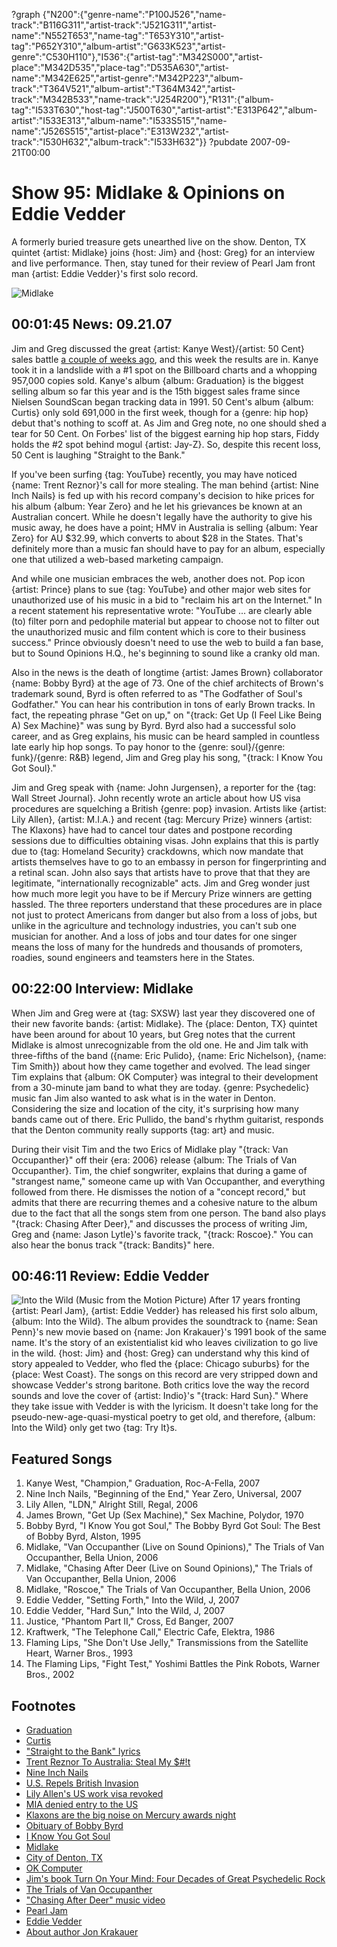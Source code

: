 ?graph {"N200":{"genre-name":"P100J526","name-track":"B116G311","artist-track":"J521G311","artist-name":"N552T653","name-tag":"T653Y310","artist-tag":"P652Y310","album-artist":"G633K523","artist-genre":"C530H110"},"I536":{"artist-tag":"M342S000","artist-place":"M342D535","place-tag":"D535A630","artist-name":"M342E625","artist-genre":"M342P223","album-track":"T364V521","album-artist":"T364M342","artist-track":"M342B533","name-track":"J254R200"},"R131":{"album-tag":"I533T630","host-tag":"J500T630","artist-artist":"E313P642","album-artist":"I533E313","album-name":"I533S515","name-name":"J526S515","artist-place":"E313W232","artist-track":"I530H632","album-track":"I533H632"}}
?pubdate 2007-09-21T00:00

# Show 95: Midlake & Opinions on Eddie Vedder
A formerly buried treasure gets unearthed live on the show. Denton, TX quintet {artist: Midlake} joins {host: Jim} and {host: Greg} for an interview and live performance. Then, stay tuned for their review of Pearl Jam front man {artist: Eddie Vedder}'s first solo record.

![Midlake](http://static.soundopinions.org/images/2007/midlake.jpg)

## 00:01:45 News: 09.21.07
Jim and Greg discussed the great {artist: Kanye West}/{artist: 50 Cent} sales battle [a couple of weeks ago](/show/93/), and this week the results are in. Kanye took it in a landslide with a #1 spot on the Billboard charts and a whopping 957,000 copies sold. Kanye's album {album: Graduation} is the biggest selling album so far this year and is the 15th biggest sales frame since Nielsen SoundScan began tracking data in 1991. 50 Cent's album {album: Curtis} only sold 691,000 in the first week, though for a {genre: hip hop} debut that's nothing to scoff at. As Jim and Greg note, no one should shed a tear for 50 Cent. On Forbes' list of the biggest earning hip hop stars, Fiddy holds the #2 spot behind mogul {artist: Jay-Z}. So, despite this recent loss, 50 Cent is laughing "Straight to the Bank."

If you've been surfing {tag: YouTube} recently, you may have noticed {name: Trent Reznor}'s call for more stealing. The man behind {artist: Nine Inch Nails} is fed up with his record company's decision to hike prices for his album {album: Year Zero} and he let his grievances be known at an Australian concert. While he doesn't legally have the authority to give his music away, he does have a point; HMV in Australia is selling {album: Year Zero} for AU $32.99, which converts to about $28 in the States. That's definitely more than a music fan should have to pay for an album, especially one that utilized a web-based marketing campaign.

And while one musician embraces the web, another does not. Pop icon {artist: Prince} plans to sue {tag: YouTube} and other major web sites for unauthorized use of his music in a bid to "reclaim his art on the Internet." In a recent statement his representative wrote: "YouTube ... are clearly able (to) filter porn and pedophile material but appear to choose not to filter out the unauthorized music and film content which is core to their business success." Prince obviously doesn't need to use the web to build a fan base, but to Sound Opinions H.Q., he's beginning to sound like a cranky old man.

Also in the news is the death of longtime {artist: James Brown} collaborator {name: Bobby Byrd} at the age of 73. One of the chief architects of Brown's trademark sound, Byrd is often referred to as "The Godfather of Soul's Godfather." You can hear his contribution in tons of early Brown tracks. In fact, the repeating phrase "Get on up," on "{track: Get Up (I Feel Like Being A) Sex Machine}" was sung by Byrd. Byrd also had a successful solo career, and as Greg explains, his music can be heard sampled in countless late early hip hop songs. To pay honor to the {genre: soul}/{genre: funk}/{genre: R&B} legend, Jim and Greg play his song, "{track: I Know You Got Soul}."

Jim and Greg speak with {name: John Jurgensen}, a reporter for the {tag: Wall Street Journal}. John recently wrote an article about how US visa procedures are squelching a British {genre: pop} invasion. Artists like {artist: Lily Allen}, {artist: M.I.A.} and recent {tag: Mercury Prize} winners {artist: The Klaxons} have had to cancel tour dates and postpone recording sessions due to difficulties obtaining visas. John explains that this is partly due to {tag: Homeland Security} crackdowns, which now mandate that artists themselves have to go to an embassy in person for fingerprinting and a retinal scan. John also says that artists have to prove that that they are legitimate, "internationally recognizable" acts. Jim and Greg wonder just how much more legit you have to be if Mercury Prize winners are getting hassled. The three reporters understand that these procedures are in place not just to protect Americans from danger but also from a loss of jobs, but unlike in the agriculture and technology industries, you can't sub one musician for another. And a loss of jobs and tour dates for one singer means the loss of many for the hundreds and thousands of promoters, roadies, sound engineers and teamsters here in the States.

## 00:22:00 Interview: Midlake
When Jim and Greg were at {tag: SXSW} last year they discovered one of their new favorite bands: {artist: Midlake}. The {place: Denton, TX} quintet have been around for about 10 years, but Greg notes that the current Midlake is almost unrecognizable from the old one. He and Jim talk with three-fifths of the band ({name: Eric Pulido}, {name: Eric Nichelson}, {name: Tim Smith}) about how they came together and evolved. The lead singer Tim explains that {album: OK Computer} was integral to their development from a 30-minute jam band to what they are today. {genre: Psychedelic} music fan Jim also wanted to ask what is in the water in Denton. Considering the size and location of the city, it's surprising how many bands came out of there. Eric Pullido, the band's rhythm guitarist, responds that the Denton community really supports {tag: art} and music.

During their visit Tim and the two Erics of Midlake play "{track: Van Occupanther}" off their {era: 2006} release {album: The Trials of Van Occupanther}. Tim, the chief songwriter, explains that during a game of  "strangest name," someone came up with Van Occupanther, and everything followed from there. He dismisses the notion of a "concept record," but admits that there are recurring themes and a cohesive nature to the album due to the fact that all the songs stem from one person. The band also plays "{track: Chasing After Deer}," and discusses the process of writing Jim, Greg and {name: Jason Lytle}'s favorite track, "{track: Roscoe}." You can also hear the bonus track "{track: Bandits}" here.

## 00:46:11 Review: Eddie Vedder
![Into the Wild (Music from the Motion Picture)](https://upload.wikimedia.org/wikipedia/en/c/c0/Into_the_Wild_album_cover.jpg "267320/564981645")
After 17 years fronting {artist: Pearl Jam}, {artist: Eddie Vedder} has released his first solo album, {album: Into the Wild}. The album provides the soundtrack to {name: Sean Penn}'s new movie based on {name: Jon Krakauer}'s 1991 book of the same name. It's the story of an existentialist kid who leaves civilization to go live in the wild. {host: Jim} and {host: Greg} can understand why this kind of story appealed to Vedder, who fled the {place: Chicago suburbs} for the {place: West Coast}. The songs on this record are very stripped down and showcase Vedder's strong baritone. Both critics love the way the record sounds and love the cover of {artist: Indio}'s "{track: Hard Sun}." Where they take issue with Vedder is with the lyricism. It doesn't take long for the pseudo-new-age-quasi-mystical poetry to get old, and therefore, {album: Into the Wild} only get two {tag: Try It}s.

## Featured Songs
1. Kanye West, "Champion," Graduation, Roc-A-Fella, 2007
2. Nine Inch Nails, "Beginning of the End," Year Zero, Universal, 2007
3. Lily Allen, "LDN," Alright Still, Regal, 2006
4. James Brown, "Get Up (Sex Machine)," Sex Machine, Polydor, 1970
5. Bobby Byrd, "I Know You got Soul," The Bobby Byrd Got Soul: The Best of Bobby Byrd, Alston, 1995
6. Midlake, "Van Occupanther (Live on Sound Opinions)," The Trials of Van Occupanther, Bella Union, 2006 
7. Midlake, "Chasing After Deer (Live on Sound Opinions)," The Trials of Van Occupanther, Bella Union, 2006 
8. Midlake, "Roscoe," The Trials of Van Occupanther, Bella Union, 2006
9. Eddie Vedder, "Setting Forth," Into the Wild, J,  2007
10. Eddie Vedder, "Hard Sun," Into the Wild, J, 2007
11. Justice, "Phantom Part II," Cross, Ed Banger, 2007
12. Kraftwerk, "The Telephone Call," Electric Cafe, Elektra, 1986
13. Flaming Lips, "She Don't Use Jelly," Transmissions from the Satellite Heart, Warner Bros., 1993
14. The Flaming Lips, "Fight Test," Yoshimi Battles the Pink Robots, Warner Bros., 2002

## Footnotes
- [Graduation](http://www.metacritic.com/music/artists/westkanye/graduation?q=graduation)
- [Curtis](http://www.metacritic.com/music/artists/50cent/curtis?q=curtis)
- ["Straight to the Bank" lyrics](http://www.anysonglyrics.com/lyrics/number/50cent/Straight-To-Bank-Lyrics.htm)
- [Trent Reznor To Australia: Steal My $#!t](http://www.stereogum.com/6464/trent_reznor_to_australia_steal_my_shit/video/)
- [Nine Inch Nails](http://www.nin.com/)
- [U.S. Repels British Invasion](http://online.wsj.com/public/article/SB118980966247828081.html)
- [Lily Allen's US work visa revoked](http://news.bbc.co.uk/2/hi/entertainment/6934653.stm)
- [MIA denied entry to the US](http://www.nme.com/news/mia/23110)
- [Klaxons are the big noise on Mercury awards night](http://music.guardian.co.uk/news/story/0,,2162691,00.html)
- [Obituary of Bobby Byrd](http://www.washingtonpost.com/wp-dyn/content/article/2007/09/14/AR2007091402400.html)
- [I Know You Got Soul](http://www.allmusic.com/cg/amg.dll?p=amg&sql=33:kcftxxu0ld6e)
- [Midlake](http://www.midlake.net/)
- [City of Denton, TX](http://www.cityofdenton.com/pages/index.cfm)
- [OK Computer](http://www.allmusic.com/cg/amg.dll?p=amg&sql=10:hbfqxquhld6e)
- [Jim's book Turn On Your Mind: Four Decades of Great Psychedelic Rock](http://books.google.com/books?id=U7cQmRsLgN8C&dq=turn+on+your+mind&printsec=frontcover&source=web&ots=XgQ3Dpnk4V&sig=bNjqdT2lTl2AOTvUrG9-w4-3tw0)
- [The Trials of Van Occupanther](http://www.metacritic.com/music/artists/midlake/trialsofvanoccupanther?q=midlake)
- ["Chasing After Deer" music video](http://www.youtube.com/watch?v=2S7wWr5lZd4&mode=related&search=)
- [Pearl Jam](http://www.pearljam.com/)
- [Eddie Vedder](http://www.allmusic.com/cg/amg.dll?p=amg&sql=11:0zfqxqegld0e)
- [About author Jon Krakauer](http://www.randomhouse.com/features/krakauer/author.html)

